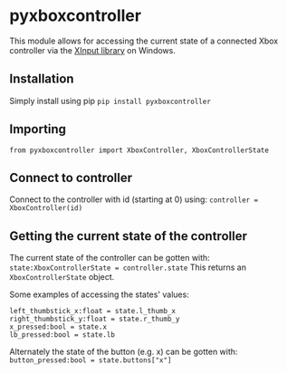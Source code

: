# pyxboxcontroller
This module allows for accessing the current state of a connected Xbox controller via the [XInput library](https://learn.microsoft.com/en-gb/windows/win32/xinput/getting-started-with-xinput?redirectedfrom=MSDN#getting-controller-state) on Windows.

## Installation
Simply install using pip
`pip install pyxboxcontroller`

## Importing
`from pyxboxcontroller import XboxController, XboxControllerState`

## Connect to controller
Connect to the controller with id (starting at 0) using:
`controller = XboxController(id)`
## Getting the current state of the controller
The current state of the controller can be gotten with:
`state:XboxControllerState = controller.state`
This returns an `XboxControllerState` object.


Some examples of accessing the states' values:
```
left_thumbstick_x:float = state.l_thumb_x
right_thumbstick_y:float = state.r_thumb_y
x_pressed:bool = state.x
lb_pressed:bool = state.lb
```

Alternately the state of the button (e.g. x) can be gotten with:
` button_pressed:bool = state.buttons["x"]`
